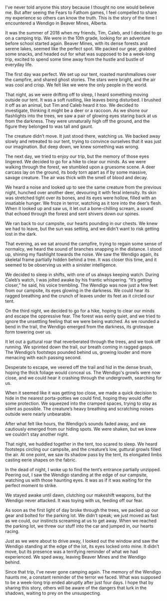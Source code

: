 I've never told anyone this story because I thought no one would believe me. But after seeing the Fears to Fathom games, I feel compelled to share my experience so others can know the truth. This is the story of the time I encountered a Wendigo in Beaver Mines, Alberta.

It was the summer of 2018 when my friends, Tim, Caleb, and I decided to go on a camping trip. We were in the 10th grade, looking for an adventure before school started again. Beaver Mines, with its dense forests and serene lakes, seemed like the perfect spot. We packed our gear, grabbed some snacks, and headed out for what was supposed to be a week-long trip, excited to spend some time away from the hustle and bustle of everyday life.

The first day was perfect. We set up our tent, roasted marshmallows over the campfire, and shared ghost stories. The stars were bright, and the air was cool and crisp. We felt like we were the only people in the world.

That night, as we were drifting off to sleep, I heard something moving outside our tent. It was a soft rustling, like leaves being disturbed. I brushed it off as an animal, but Tim and Caleb heard it too. We decided to investigate, thinking it might be a deer or a raccoon. As we shone our flashlights into the trees, we saw a pair of glowing eyes staring back at us from the darkness. They were unnaturally high off the ground, and the figure they belonged to was tall and gaunt.

The creature didn’t move. It just stood there, watching us. We backed away slowly and retreated to our tent, trying to convince ourselves that it was just our imagination. But deep down, we knew something was wrong.

The next day, we tried to enjoy our trip, but the memory of those eyes lingered. We decided to go for a hike to clear our minds. As we were walking through the forest, we stumbled upon a gruesome scene. A deer carcass lay on the ground, its body torn apart as if by some massive, savage creature. The air was thick with the smell of blood and decay.

We heard a noise and looked up to see the same creature from the previous night, hunched over another deer, devouring it with feral intensity. Its skin was stretched tight over its bones, and its eyes were hollow, filled with an insatiable hunger. We froze in terror, watching as it tore into the deer’s flesh. When it looked up and saw us, it let out a bone-chilling scream, a sound that echoed through the forest and sent shivers down our spines.

We ran back to our campsite, our hearts pounding in our chests. We knew we had to leave, but the sun was setting, and we didn't want to risk getting lost in the dark.

That evening, as we sat around the campfire, trying to regain some sense of normalcy, we heard the sound of branches snapping in the distance. I stood up, shining my flashlight towards the noise. We saw the Wendigo again, its skeletal frame partially hidden behind a tree. It was closer this time, and it seemed to be observing us with a sinister intelligence.

We decided to sleep in shifts, with one of us always keeping watch. During Caleb’s watch, I was jolted awake by his frantic whispering. “It’s getting closer,” he said, his voice trembling. The Wendigo was now just a few feet from our campsite, its eyes glowing in the darkness. We could hear its ragged breathing and the crunch of leaves under its feet as it circled our tent.

On the third night, we decided to go for a hike, hoping to clear our minds and escape the oppressive fear. The forest was eerily quiet, and we tried to ignore the unsettling feeling that we were being watched. As we rounded a bend in the trail, the Wendigo emerged from the darkness, its grotesque form towering over us.

It let out a guttural roar that reverberated through the trees, and we took off running. We sprinted down the trail, our breath coming in ragged gasps. The Wendigo’s footsteps pounded behind us, growing louder and more menacing with each passing second.

Desperate to escape, we veered off the trail and hid in the dense brush, hoping the thick foliage would conceal us. The Wendigo's growls were now close, and we could hear it crashing through the undergrowth, searching for us.

When it seemed like it was getting too close, we made a quick decision to hide in the nearest porta-potties we could find, hoping they would offer some protection. We squeezed into the cramped spaces, trying to stay as silent as possible. The creature’s heavy breathing and scratching noises outside were nearly unbearable.

After what felt like hours, the Wendigo’s sounds faded away, and we cautiously emerged from our hiding spots. We were shaken, but we knew we couldn’t stay another night.

That night, we huddled together in the tent, too scared to sleep. We heard footsteps circling our campsite, and the creature’s low, guttural growls filled the air. At one point, we saw its shadow pass by the tent, its elongated limbs casting eerie shapes on the fabric.

In the dead of night, I woke up to find the tent’s entrance partially unzipped. Peering out, I saw the Wendigo standing at the edge of our campsite, watching us with those haunting eyes. It was as if it was waiting for the perfect moment to strike.

We stayed awake until dawn, clutching our makeshift weapons, but the Wendigo never attacked. It was toying with us, feeding off our fear.

As soon as the first light of day broke through the trees, we packed up our gear and bolted for the parking lot. We didn’t speak; we just moved as fast as we could, our instincts screaming at us to get away. When we reached the parking lot, we threw our stuff into the car and jumped in, our hearts racing.

Just as we were about to drive away, I looked out the window and saw the Wendigo standing at the edge of the lot, its eyes locked onto mine. It didn’t move, but its presence was a terrifying reminder of what we had experienced. We sped away, leaving Beaver Mines and the Wendigo behind.

Since that trip, I've never gone camping again. The memory of the Wendigo haunts me, a constant reminder of the terror we faced. What was supposed to be a week-long trip ended abruptly after just four days. I hope that by sharing this story, others will be aware of the dangers that lurk in the shadows, waiting to prey on the unsuspecting.